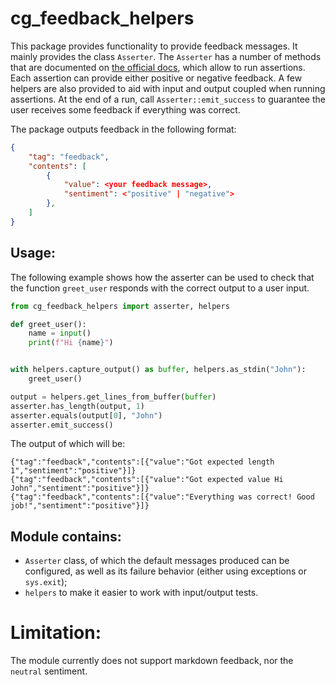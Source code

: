 # cg_feedback_helpers

This package provides functionality to provide feedback messages. It
mainly provides the class `Asserter`. The `Asserter` has a number of
methods that are documented on [the official
docs](http://feedback-helpers.atv2.codegrade.com/index.html), which allow 
to run assertions. Each assertion can provide either positive or negative
feedback. A few helpers are also provided to aid with input and output
coupled when running assertions. At the end of a run, call
`Asserter::emit_success` to guarantee the user receives some feedback
if everything was correct.

The package outputs feedback in the following format:

```json
{
    "tag": "feedback",
    "contents": [
        {
            "value": <your feedback message>,
            "sentiment": <"positive" | "negative">
        },
    ]
}
```

## Usage:

The following example shows how the asserter can be used to check that
the function `greet_user` responds with the correct output to a user
input.

```py
from cg_feedback_helpers import asserter, helpers

def greet_user():
    name = input()
    print(f"Hi {name}")


with helpers.capture_output() as buffer, helpers.as_stdin("John"):
    greet_user()

output = helpers.get_lines_from_buffer(buffer)
asserter.has_length(output, 1)
asserter.equals(output[0], "John")
asserter.emit_success()
```

The output of which will be:

```
{"tag":"feedback","contents":[{"value":"Got expected length 1","sentiment":"positive"}]}
{"tag":"feedback","contents":[{"value":"Got expected value Hi John","sentiment":"positive"}]}
{"tag":"feedback","contents":[{"value":"Everything was correct! Good job!","sentiment":"positive"}]}
```

## Module contains:

- `Asserter` class, of which the default messages produced can be
  configured, as well as its failure behavior (either using exceptions
  or `sys.exit`);
- `helpers` to make it easier to work with input/output tests.

# Limitation:

The module currently does not support markdown feedback, nor the
`neutral` sentiment.

